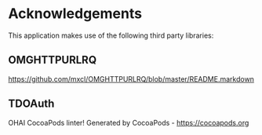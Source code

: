 # Acknowledgements
This application makes use of the following third party libraries:

## OMGHTTPURLRQ

https://github.com/mxcl/OMGHTTPURLRQ/blob/master/README.markdown

## TDOAuth

OHAI CocoaPods linter!
Generated by CocoaPods - https://cocoapods.org
